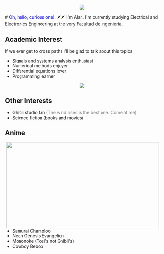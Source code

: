 
<p align = "center">
  <img src="https://user-images.githubusercontent.com/90327529/233449190-822faa4f-a6f8-4c18-866a-74f60929149d.gif" />
</p>
# <span style="color:blue">Oh, hello, curious one!</span>. 🪶🪶
I'm Alan. I'm currently studying Electrical and Electronics Engineering at the very Facultad de Ingeniería.

## Academic Interest
If we ever get to cross paths I'll be glad to talk about this topics
- Signals and systems analysis enthusiast
- Numerical methods enjoyer
- Differential equations lover
- Programming learner

<p align = "center">
  <img src="https://user-images.githubusercontent.com/90327529/233444074-a6824b0a-47ac-4b0d-8bac-4668bc66e92c.gif" />
</p>

## Other Interests
- Ghibli studio fan <span style="color:grey">(The wind rises is the best one. Come at me) </span>
- Science fiction (books and movies)

## Anime

<p>
  <img src="https://user-images.githubusercontent.com/90327529/233448618-c0ff0e3e-6a49-4a6f-8df1-783b980f766d.gif" align = "right" width="500" height="282"/>
</p>


- Samurai Champloo
- Neon Genesis Evangelion
- Mononoke (Toei's not Ghibli's)
- Cowboy Bebop
